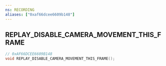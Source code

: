 ```yaml
---
ns: RECORDING
aliases: ["0xaf66dcee6609b148"]
---
```

## REPLAY_DISABLE_CAMERA_MOVEMENT_THIS_FRAME

```c
// 0xAF66DCEE6609B148
void REPLAY_DISABLE_CAMERA_MOVEMENT_THIS_FRAME();
```
